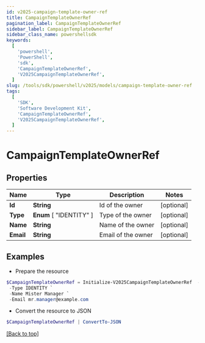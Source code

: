 ```yaml
---
id: v2025-campaign-template-owner-ref
title: CampaignTemplateOwnerRef
pagination_label: CampaignTemplateOwnerRef
sidebar_label: CampaignTemplateOwnerRef
sidebar_class_name: powershellsdk
keywords:
  [
    'powershell',
    'PowerShell',
    'sdk',
    'CampaignTemplateOwnerRef',
    'V2025CampaignTemplateOwnerRef',
  ]
slug: /tools/sdk/powershell/v2025/models/campaign-template-owner-ref
tags:
  [
    'SDK',
    'Software Development Kit',
    'CampaignTemplateOwnerRef',
    'V2025CampaignTemplateOwnerRef',
  ]
---
```


# CampaignTemplateOwnerRef

## Properties

| Name      | Type                    | Description        | Notes      |
| --------- | ----------------------- | ------------------ | ---------- |
| **Id**    | **String**              | Id of the owner    | [optional] |
| **Type**  | **Enum** [ "IDENTITY" ] | Type of the owner  | [optional] |
| **Name**  | **String**              | Name of the owner  | [optional] |
| **Email** | **String**              | Email of the owner | [optional] |

## Examples

- Prepare the resource

```powershell
$CampaignTemplateOwnerRef = Initialize-V2025CampaignTemplateOwnerRef  -Id 2c918086676d3e0601677611dbde220f `
 -Type IDENTITY `
 -Name Mister Manager `
 -Email mr.manager@example.com
```

- Convert the resource to JSON

```powershell
$CampaignTemplateOwnerRef | ConvertTo-JSON
```

[[Back to top]](#)
